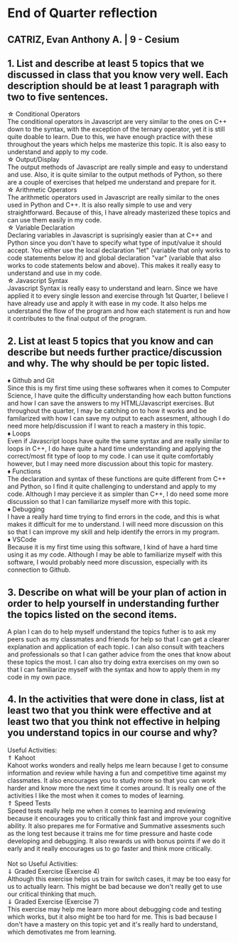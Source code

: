 # End of Quarter reflection 
## CATRIZ, Evan Anthony A. | 9 - Cesium

## 1. List and describe at least 5 topics that we discussed in class that you know very well. Each description should be at least 1 paragraph with two to five sentences.
☆ Conditional Operators <br>
    The conditional operators in Javascript are very similar to the ones on C++ down to the syntax, with the exception of the ternary operator, yet it is still quite doable to learn. Due to this, we have enough practice with these throughout the years which helps me masterize this topic. It is also easy to understand and apply to my code. <br>
☆ Output/Display <br>
    The output methods of Javascript are really simple and easy to understand and use. Also, it is quite similar to the output methods of Python, so there are a couple of exercises that helped me understand and prepare for it. <br>
☆ Arithmetic Operators <br>
    The arithmetic operators used in Javascript are really similar to the ones used in Python and C++. It is also really simple to use and very straightforward. Because of this, I have already masterized these topics and can use them easily in my code. <br>
☆ Variable Declaration <br>
    Declaring variables in Javascript is suprisingly easier than at C++ and Python since you don't have to specify what type of input/value it should accept. You either use the local declaration "let" (variable that only works to code statements below it) and global declaration "var" (variable that also works to code statements below and above). This makes it really easy to understand and use in my code. <br>
☆ Javascript Syntax <br>
    Javascript Syntax is really easy to understand and learn. Since we have applied it to every single lesson and exercise through 1st Quarter, I believe I have already use and apply it with ease in my code. It also helps me understand the flow of the program and how each statement is run and how it contributes to the final output of the program. <br>

## 2. List at least 5 topics that you know and can describe but needs further practice/discussion and why.  The why should be per topic listed.  
♦ Github and Git <br>
    Since this is my first time using these softwares when it comes to Computer Science, I have quite the difficulty understanding how each button functions and how I can save the answers to my HTML/Javascript exercises. But throughout the quarter, I may be catching on to how it works and be familarized with how I can save my output to each assesment, although I do need more help/discussion if I want to reach a mastery in this topic. <br>
♦ Loops <br>
    Even if Javascript loops have quite the same syntax and are really similar to loops in C++, I do have quite a hard time understanding and applying the correct/most fit type of loop to my code. I can use it quite comfortably however, but I may need more discussion about this topic for mastery. <br>
♦ Functions <br>
    The declaration and syntax of these functions are quite different from C++ and Python, so I find it quite challenging to understand and apply to my code. Although I may percieve it as simpler than C++, I do need some more discussion so that I can familiarize myself more with this topic. <br>
♦ Debugging <br>
    I have a really hard time trying to find errors in the code, and this is what makes it difficult for me to understand. I will need more discussion on this so that I can improve my skill and help identify the errors in my program. <br>
♦ VSCode <br>
    Because it is my first time using this software, I kind of have a hard time using it as my code. Although I may be able to familiarize myself with this software, I would probably need more discussion, especially with its connection to Github.

## 3. Describe on what will be your plan of action in order to help yourself in understanding further the topics listed on the second items.
A plan I can do to help myself understand the topics futher is to ask my peers such as my classmates and friends for help so that I can get a clearer explanation and application of each topic. I can also consult with teachers and professionals so that I can gather advice from the ones that know about these topics the most. I can also try doing extra exercises on my own so that I can familiarize myself with the syntax and how to apply them in my code in my own pace.

## 4. In the activities that were done in class, list at least two that you think were effective and at least two that you think not effective in helping you understand topics in our course and why?
Useful Activities: <br>
⇑ Kahoot <br>
Kahoot works wonders and really helps me learn because I get to consume information and review while having a fun and competitive time against my classmates. It also encourages you to study more so that you can work harder and know more the next time it comes around. It is really one of the activities I like the most when it comes to modes of learning. <br>
⇑ Speed Tests <br>
Speed tests really help me when it comes to learning and reviewing because it encourages you to critically think fast and improve your cognitive ability. It also prepares me for Formative and Summative assesments such as the long test because it trains me for time pressure and haste code developing and debugging. It also rewards us with bonus points if we do it early and it really encourages us to go faster and think more critically. <br><br>
Not so Useful Activities: <br>
⇓ Graded Exercise (Exercise 4) <br>
Although this exercise helps us train for switch cases, it may be too easy for us to actually learn. This might be bad because we don't really get to use our critical thinking that much. <br>
⇓ Graded Exercise (Exercise 7) <br>
This exercise may help me learn more about debugging code and testing which works, but it also might be too hard for me. This is bad because I don't have a mastery on this topic yet and it's really hard to understand, which demotivates me from learning.

